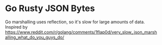 # Go Rusty JSON Bytes
Go marshalling uses reflection, so it's slow for large amounts of data. Inspired by https://www.reddit.com/r/golang/comments/1flap0d/very_slow_json_marshalling_what_do_you_guys_do/
